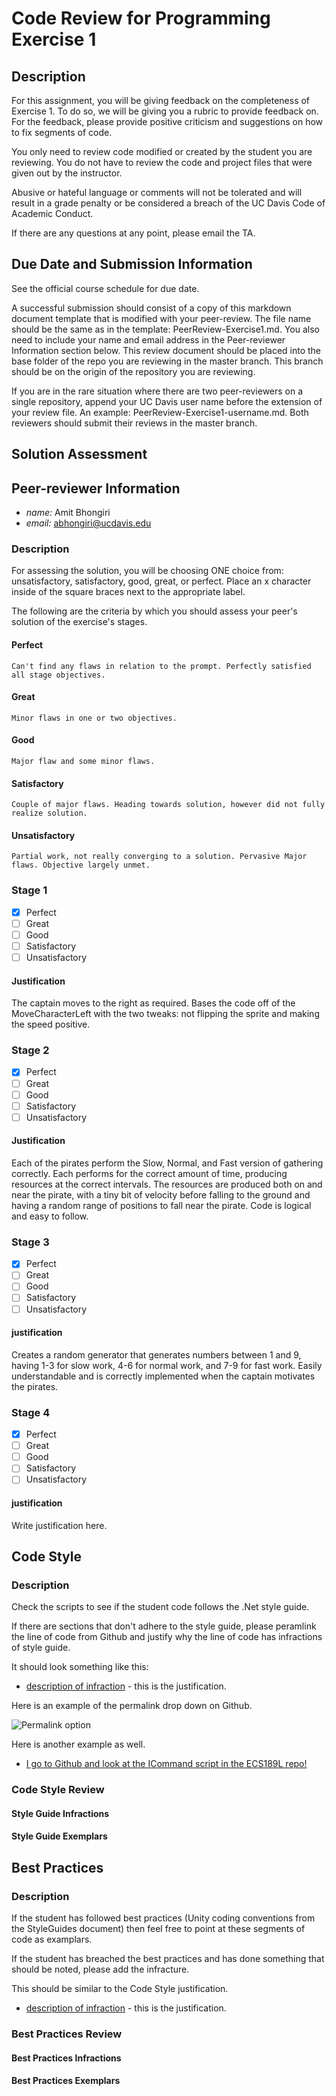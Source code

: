 # Code Review for Programming Exercise 1 #
## Description ##

For this assignment, you will be giving feedback on the completeness of Exercise 1.  To do so, we will be giving you a rubric to provide feedback on. For the feedback, please provide positive criticism and suggestions on how to fix segments of code.

You only need to review code modified or created by the student you are reviewing. You do not have to review the code and project files that were given out by the instructor.

Abusive or hateful language or comments will not be tolerated and will result in a grade penalty or be considered a breach of the UC Davis Code of Academic Conduct.

If there are any questions at any point, please email the TA.

## Due Date and Submission Information ##
See the official course schedule for due date.

A successful submission should consist of a copy of this markdown document template that is modified with your peer-review. The file name should be the same as in the template: PeerReview-Exercise1.md. You also need to include your name and email address in the Peer-reviewer Information section below. This review document should be placed into the base folder of the repo you are reviewing in the master branch. This branch should be on the origin of the repository you are reviewing.

If you are in the rare situation where there are two peer-reviewers on a single repository, append your UC Davis user name before the extension of your review file. An example: PeerReview-Exercise1-username.md. Both reviewers should submit their reviews in the master branch.  

## Solution Assessment ##

## Peer-reviewer Information

* *name:* Amit Bhongiri
* *email:* abhongiri@ucdavis.edu

### Description ###

For assessing the solution, you will be choosing ONE choice from: unsatisfactory, satisfactory, good, great, or perfect. Place an x character inside of the square braces next to the appropriate label.

The following are the criteria by which you should assess your peer's solution of the exercise's stages.

#### Perfect #### 
    Can't find any flaws in relation to the prompt. Perfectly satisfied all stage objectives.

#### Great ####
    Minor flaws in one or two objectives. 

#### Good #####
    Major flaw and some minor flaws.

#### Satisfactory ####
    Couple of major flaws. Heading towards solution, however did not fully realize solution.

#### Unsatisfactory ####
    Partial work, not really converging to a solution. Pervasive Major flaws. Objective largely unmet.


### Stage 1 ###

- [x] Perfect
- [ ] Great
- [ ] Good
- [ ] Satisfactory
- [ ] Unsatisfactory

#### Justification ##### 
The captain moves to the right as required. Bases the code off of the MoveCharacterLeft with the two tweaks: not flipping the sprite and making the speed positive.

### Stage 2 ###

- [x] Perfect
- [ ] Great
- [ ] Good
- [ ] Satisfactory
- [ ] Unsatisfactory

#### Justification ##### 
Each of the pirates perform the Slow, Normal, and Fast version of gathering correctly. Each performs for the correct amount of time, producing resources at the correct intervals. The resources are produced both on and near the pirate, with a tiny bit of velocity before falling to the ground and having a random range of positions to fall near the pirate. Code is logical and easy to follow.

### Stage 3 ###

- [x] Perfect
- [ ] Great
- [ ] Good
- [ ] Satisfactory
- [ ] Unsatisfactory

#### justification ##### 
Creates a random generator that generates numbers between 1 and 9, having 1-3 for slow work, 4-6 for normal work, and 7-9 for fast work. Easily understandable and is correctly implemented when the captain motivates the pirates.

### Stage 4 ###

- [x] Perfect
- [ ] Great
- [ ] Good
- [ ] Satisfactory
- [ ] Unsatisfactory

#### justification ##### 
Write justification here.

## Code Style ##

### Description ###
Check the scripts to see if the student code follows the .Net style guide.

If there are sections that don't adhere to the style guide, please peramlink the line of code from Github and justify why the line of code has infractions of style guide.

It should look something like this:

* [description of infraction](https://github.com/dr-jam/ECS189L) - this is the justification.

Here is an example of the permalink drop down on Github.

![Permalink option](../images/permalink_example.png)

Here is another example as well.

* [I go to Github and look at the ICommand script in the ECS189L repo!](https://github.com/dr-jam/ECS189L/blob/1618376092e85ffd63d3af9d9dcc1f2078df2170/Projects/CommandPatternExample/Assets/Scripts/ICommand.cs#L5)

### Code Style Review ###

#### Style Guide Infractions ####

#### Style Guide Exemplars ####

## Best Practices ##

### Description ###

If the student has followed best practices (Unity coding conventions from the StyleGuides document) then feel free to point at these segments of code as examplars. 

If the student has breached the best practices and has done something that should be noted, please add the infracture.

This should be similar to the Code Style justification.

* [description of infraction](https://github.com/dr-jam/ECS189L) - this is the justification.

### Best Practices Review ###

#### Best Practices Infractions ####

#### Best Practices Exemplars ####
